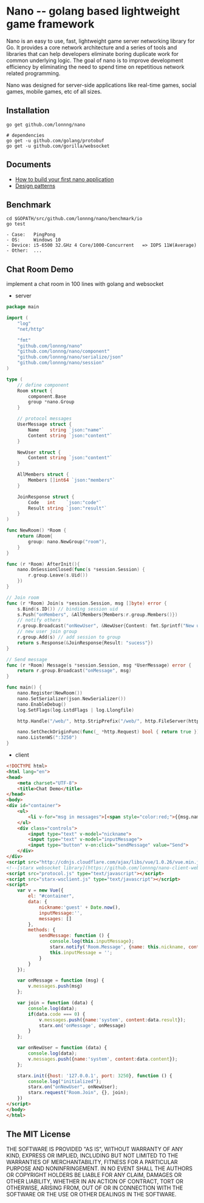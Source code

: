 # Nano -- golang based lightweight game framework

Nano is an easy to use, fast, lightweight game server networking library for Go.
It provides a core network architecture and a series of tools and libraries that
can help developers eliminate boring duplicate work for common underlying logic.
The goal of nano is to improve development efficiency by eliminating the need to
spend time on repetitious network related programming.

Nano was designed for server-side applications like real-time games, social games,
mobile games, etc of all sizes.

## Installation

```shell
go get github.com/lonnng/nano

# dependencies
go get -u github.com/golang/protobuf
go get -u github.com/gorilla/websocket
```

## Documents

- [How to build your first nano application](./docs/get_started.md)
- [Design patterns](./docs/design_patterns.md)

## Benchmark

```shell
cd $GOPATH/src/github.com/lonnng/nano/benchmark/io
go test
```

```
- Case:   PingPong
- OS:     Windows 10
- Device: i5-6500 32.GHz 4 Core/1000-Concurrent   => IOPS 11W(Average)
- Other:  ...
```

## Chat Room Demo

implement a chat room in 100 lines with golang and websocket

- server
```go
package main

import (
	"log"
	"net/http"

	"fmt"
	"github.com/lonnng/nano"
	"github.com/lonnng/nano/component"
	"github.com/lonnng/nano/serialize/json"
	"github.com/lonnng/nano/session"
)

type (
	// define component
	Room struct {
		component.Base
		group *nano.Group
	}

	// protocol messages
	UserMessage struct {
		Name    string `json:"name"`
		Content string `json:"content"`
	}

	NewUser struct {
		Content string `json:"content"`
	}

	AllMembers struct {
		Members []int64 `json:"members"`
	}

	JoinResponse struct {
		Code   int    `json:"code"`
		Result string `json:"result"`
	}
)

func NewRoom() *Room {
	return &Room{
		group: nano.NewGroup("room"),
	}
}

func (r *Room) AfterInit(){
	nano.OnSessionClosed(func(s *session.Session) {
		r.group.Leave(s.Uid())
	})
}

// Join room
func (r *Room) Join(s *session.Session, msg []byte) error {
	s.Bind(s.ID()) // binding session uid
	s.Push("onMembers", &AllMembers{Members:r.group.Members()})
	// notify others
	r.group.Broadcast("onNewUser", &NewUser{Content: fmt.Sprintf("New user: %d", s.ID())})
	// new user join group
	r.group.Add(s) // add session to group
	return s.Response(&JoinResponse{Result: "sucess"})
}

// Send message
func (r *Room) Message(s *session.Session, msg *UserMessage) error {
	return r.group.Broadcast("onMessage", msg)
}

func main() {
	nano.Register(NewRoom())
	nano.SetSerializer(json.NewSerializer())
	nano.EnableDebug()
	log.SetFlags(log.LstdFlags | log.Llongfile)

	http.Handle("/web/", http.StripPrefix("/web/", http.FileServer(http.Dir("web"))))

	nano.SetCheckOriginFunc(func(_ *http.Request) bool { return true })
	nano.ListenWS(":3250")
}

```
  
- client
```html
<!DOCTYPE html>
<html lang="en">
<head>
    <meta charset="UTF-8">
    <title>Chat Demo</title>
</head>
<body>
<div id="container">
    <ul>
        <li v-for="msg in messages">[<span style="color:red;">{{msg.name}}</span>]{{msg.content}}</li>
    </ul>
    <div class="controls">
        <input type="text" v-model="nickname">
        <input type="text" v-model="inputMessage">
        <input type="button" v-on:click="sendMessage" value="Send">
    </div>
</div>
<script src="http://cdnjs.cloudflare.com/ajax/libs/vue/1.0.26/vue.min.js" type="text/javascript"></script>
<!--[starx websocket library](https://github.com/lonnng/nano-client-websocket)-->
<script src="protocol.js" type="text/javascript"></script>
<script src="starx-wsclient.js" type="text/javascript"></script>
<script>
    var v = new Vue({
        el: "#container",
        data: {
            nickname:'guest' + Date.now(),
            inputMessage:'',
            messages: []
        },
        methods: {
            sendMessage: function () {
                console.log(this.inputMessage);
                starx.notify('Room.Message', {name: this.nickname, content: this.inputMessage});
                this.inputMessage = '';
            }
        }
    });

    var onMessage = function (msg) {
        v.messages.push(msg)
    };

    var join = function (data) {
        console.log(data);
        if(data.code === 0) {
            v.messages.push({name:'system', content:data.result});
            starx.on('onMessage', onMessage)
        }
    };

    var onNewUser = function (data) {
        console.log(data);
        v.messages.push({name:'system', content:data.content});
    };

    starx.init({host: '127.0.0.1', port: 3250}, function () {
        console.log("initialized");
        starx.on("onNewUser", onNewUser);
        starx.request("Room.Join", {}, join);
    })
</script>
</body>
</html>
```

## The MIT License

THE SOFTWARE IS PROVIDED "AS IS", WITHOUT WARRANTY OF ANY KIND, EXPRESS OR
IMPLIED, INCLUDING BUT NOT LIMITED TO THE WARRANTIES OF MERCHANTABILITY,
FITNESS FOR A PARTICULAR PURPOSE AND NONINFRINGEMENT. IN NO EVENT SHALL THE
AUTHORS OR COPYRIGHT HOLDERS BE LIABLE FOR ANY CLAIM, DAMAGES OR OTHER
LIABILITY, WHETHER IN AN ACTION OF CONTRACT, TORT OR OTHERWISE, ARISING FROM,
OUT OF OR IN CONNECTION WITH THE SOFTWARE OR THE USE OR OTHER DEALINGS IN
THE SOFTWARE.
